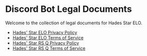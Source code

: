 # Discord Bot Legal Documents

Welcome to the collection of legal documents for Hades Star ELO.

- [Hades' Star ELO Privacy Policy](Hades_Star_ELO_Privacy_Policy.md)
- [Hades' Star ELO Terms of Service](Hades_Star_ELO_Terms_of_Service.md)
- [Hades' Star RS Q Privacy Policy](Hades_Star_RS_Q_Privacy_Policy.md)
- [Hades' Star RS Q Terms of Service](Hades_Star_RS_Q_Terms_of_Service.md)
